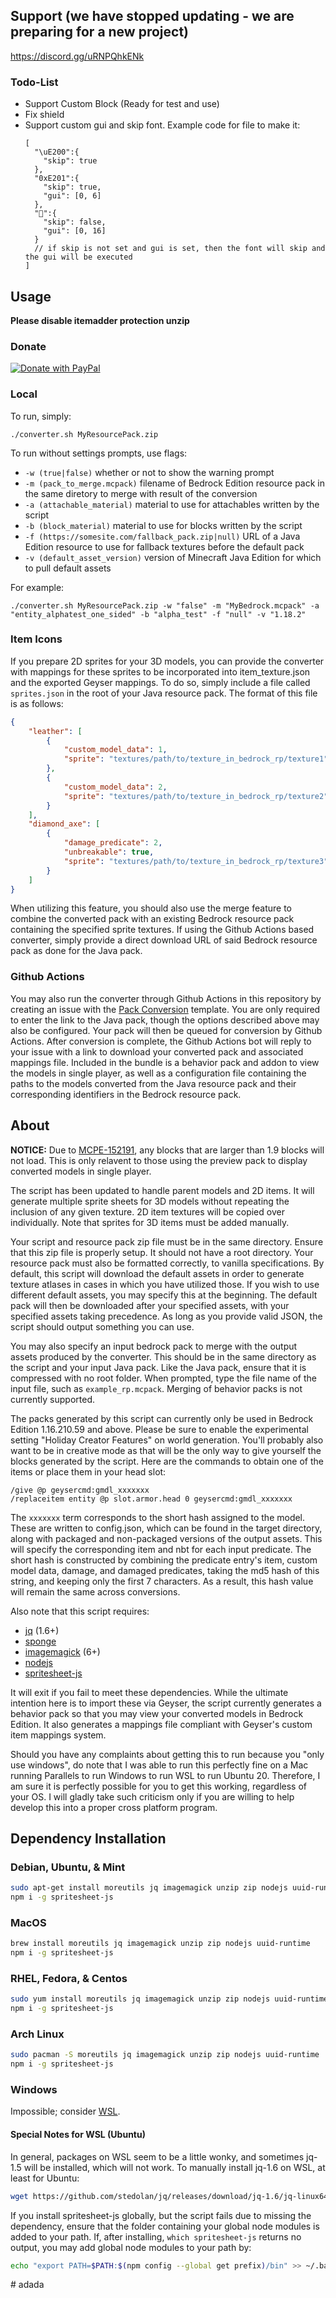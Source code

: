 ## Support (we have stopped updating - we are preparing for a new project)

https://discord.gg/uRNPQhkENk

### Todo-List
  - Support Custom Block (Ready for test and use)
  - Fix shield
  - Support custom gui and skip font. Example code for file to make it:
    ```
    [
      "\uE200":{
        "skip": true 
      },
      "0xE201":{
        "skip": true,
        "gui": [0, 6]
      },
      "":{
        "skip": false,
        "gui": [0, 16]
      }
      // if skip is not set and gui is set, then the font will skip and the gui will be executed
    ]
    ```
## Usage

**Please disable itemadder protection unzip**

### Donate

  [![Donate with PayPal](https://raw.githubusercontent.com/stefan-niedermann/paypal-donate-button/master/paypal-donate-button.png)](https://paypal.me/LZ5509)

### Local

To run, simply:
```
./converter.sh MyResourcePack.zip
```

To run without settings prompts, use flags:
- `-w (true|false)` whether or not to show the warning prompt 
- `-m (pack_to_merge.mcpack)` filename of Bedrock Edition resource pack in the same diretory to merge with result of the conversion
- `-a (attachable_material)` material to use for attachables written by the script
- `-b (block_material)` material to use for blocks written by the script
- `-f (https://somesite.com/fallback_pack.zip|null)` URL of a Java Edition resource to use for fallback textures before the default pack
- `-v (default_asset_version)` version of Minecraft Java Edition for which to pull default assets

For example:

```
./converter.sh MyResourcePack.zip -w "false" -m "MyBedrock.mcpack" -a "entity_alphatest_one_sided" -b "alpha_test" -f "null" -v "1.18.2"
```

### Item Icons

If you prepare 2D sprites for your 3D models, you can provide the converter with mappings for these sprites to be incorporated into item_texture.json and the exported Geyser mappings. To do so, simply include a file called `sprites.json` in the root of your Java resource pack. The format of this file is as follows:
```json
{
    "leather": [
        {
            "custom_model_data": 1,
            "sprite": "textures/path/to/texture_in_bedrock_rp/texture1"
        },
        {
            "custom_model_data": 2,
            "sprite": "textures/path/to/texture_in_bedrock_rp/texture2"
        }
    ],
    "diamond_axe": [
        {
            "damage_predicate": 2,
            "unbreakable": true,
            "sprite": "textures/path/to/texture_in_bedrock_rp/texture3"
        }
    ]
}
```

When utilizing this feature, you should also use the merge feature to combine the converted pack with an existing Bedrock resource pack containing the specified sprite textures. If using the Github Actions based converter, simply provide a direct download URL of said Bedrock resource pack as done for the Java pack.

### Github Actions

You may also run the converter through Github Actions in this repository by creating an issue with the [Pack Conversion](https://github.com/Kas-tle/java2bedrock.sh/issues/new?assignees=&labels=conversion&template=pack-conversion.yml&title=%5BPack%5D%3A+) template. You are only required to enter the link to the Java pack, though the options described above may also be configured. Your pack will then be queued for conversion by Github Actions. After conversion is complete, the Github Actions bot will reply to your issue with a link to download your converted pack and associated mappings file. Included in the bundle is a behavior pack and addon to view the models in single player, as well as a configuration file containing the paths to the models converted from the Java resource pack and their corresponding identifiers in the Bedrock resource pack.

## About

**NOTICE:** Due to [MCPE-152191](https://bugs.mojang.com/browse/MCPE-152191), any blocks that are larger than 1.9 blocks will not load. This is only relavent to those using the preview pack to display converted models in single player.

The script has been updated to handle parent models and 2D items. It will generate multiple sprite sheets for 3D models without repeating the inclusion of any given texture. 2D item textures will be copied over individually. Note that sprites for 3D items must be added manually.

Your script and resource pack zip file must be in the same directory. Ensure that this zip file is properly setup. It should not have a root directory. Your resource pack must also be formatted correctly, to vanilla specifications. By default, this script will download the default assets in order to generate texture atlases in cases in which you have utilized those. If you wish to use different default assets, you may specify this at the beginning. The default pack will then be downloaded after your specified assets, with your specified assets taking precedence. As long as you provide valid JSON, the script should output something you can use.

You may also specify an input bedrock pack to merge with the output assets produced by the converter. This should be in the same directory as the script and your input Java pack. Like the Java pack, ensure that it is compressed with no root folder. When prompted, type the file name of the input file, such as `example_rp.mcpack`. Merging of behavior packs is not currently supported.

The packs generated by this script can currently only be used in Bedrock Edition 1.16.210.59 and above. Please be sure to enable the experimental setting "Holiday Creator Features" on world generation. You'll probably also want to be in creative mode as that will be the only way to give yourself the blocks generated by the script. Here are the commands to obtain one of the items or place them in your head slot:
```
/give @p geysercmd:gmdl_xxxxxxx
/replaceitem entity @p slot.armor.head 0 geysercmd:gmdl_xxxxxxx
``` 
The `xxxxxxx` term corresponds to the short hash assigned to the model. These are written to config.json, which can be found in the target directory, along with packaged and non-packaged versions of the output assets. This will specify the corresponding item and nbt for each input predicate. The short hash is constructed by combining the predicate entry's item, custom model data, damage, and damaged predicates, taking the md5 hash of this string, and keeping only the first 7 characters. As a result, this hash value will remain the same across conversions.

Also note that this script requires:
- [jq](https://stedolan.github.io/jq/download/) (1.6+)
- [sponge](https://joeyh.name/code/moreutils/)
- [imagemagick](https://imagemagick.org/script/download.php) (6+)
- [nodejs](https://nodejs.org/en/)
- [spritesheet-js](https://www.npmjs.com/package/spritesheet-js)

It will exit if you fail to meet these dependencies. While the ultimate intention here is to import these via Geyser, the script currently generates a behavior pack so that you may view your converted models in Bedrock Edition. It also generates a mappings file compliant with Geyser's custom item mappings system.

Should you have any complaints about getting this to run because you "only use windows", do note that I was able to run this perfectly fine on a Mac running Parallels to run Windows to run WSL to run Ubuntu 20. Therefore, I am sure it is perfectly possible for you to get this working, regardless of your OS. I will gladly take such criticism only if you are willing to help develop this into a proper cross platform program. 

## Dependency Installation

### Debian, Ubuntu, & Mint
```sh
sudo apt-get install moreutils jq imagemagick unzip zip nodejs uuid-runtime
npm i -g spritesheet-js
```

### MacOS
```sh
brew install moreutils jq imagemagick unzip zip nodejs uuid-runtime
npm i -g spritesheet-js
```

### RHEL, Fedora, & Centos
```sh
sudo yum install moreutils jq imagemagick unzip zip nodejs uuid-runtime
npm i -g spritesheet-js
```

### Arch Linux
```sh
sudo pacman -S moreutils jq imagemagick unzip zip nodejs uuid-runtime
npm i -g spritesheet-js
```

### Windows
Impossible; consider [WSL](https://docs.microsoft.com/en-us/windows/wsl/install-win10).

#### Special Notes for WSL (Ubuntu)

In general, packages on WSL seem to be a little wonky, and sometimes jq-1.5 will be installed, which will not work. To manually install jq-1.6 on WSL, at least for Ubuntu:
```sh
wget https://github.com/stedolan/jq/releases/download/jq-1.6/jq-linux64 && sudo chmod +x jq-linux64 && sudo mv jq-linux64 /usr/bin/jq
```

If you install spritesheet-js globally, but the script fails due to missing the dependency, ensure that the folder containing your global node modules is added to your path. If, after installing, `which spritesheet-js` returns no output, you may add global node modules to your path by:
```sh
echo "export PATH=$PATH:$(npm config --global get prefix)/bin" >> ~/.bashrc && source ~/.bashrc
```
#   a d a d a  
 